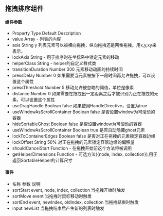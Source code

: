 ## 拖拽排序组件

#### 组件参数
- Property	Type	Default	Description
- value	Array	-	列表的内容
- axis	String	y	列表元素可以被横向拖拽，纵向拖拽还是网格拖拽。用x,y,xy来表示。
- lockAxis	String	-	用于排序时在坐标系中锁定元素的移动
- helperClass	String	-	helper的自定义样式类
- transitionDuration	Number	300	元素移动动画的持续时间
- pressDelay	Number	0	如果需要当元素被按下一段时间再允许拖拽，可以设置这个属性
- pressThreshold	Number	5	移动允许被忽略的阈值，单位是像素
- distance	Number	0	如果需要在拖拽出一定距离之后才被识别为正在拖拽的元素，可以设置这个属性
- useDragHandle	Boolean	false	如果使用HandleDirective，设置为true
- useWindowAsScrollContainer	Boolean	false	是否设置window为可滚动的容器
- hideSortableGhost	Boolean	false	是否设置window为可滚动的容器
- useWindowAsScrollContainer	Boolean	true	是否自动隐藏ghost元素
- lockToContainerEdges	Boolean	false	是否对正在拖拽的元素锁定容器边缘
- lockOffset	String	50%	对正在拖拽的元素锁定容器边缘的偏移量
- shouldCancelStart	Function	-	在拖拽开始前这个方法将被调用
- getHelperDimensions	Function	-	可选方法({node, index, collection}),用于返回SortableHelper的计算尺寸


#### 事件

- 名称	参数	说明
- sortStart	event, node, index, collection	当拖拽开始时触发
- sortMove	event	当拖拽时鼠标移动时触发
- sortEnd	event, newIndex, oldIndex, collection	当拖拽结束时触发
- input	newList	当拖拽结束后产生新的列表时触发

